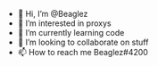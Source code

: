 - 👋 Hi, I’m @Beaglez
- 👀 I’m interested in proxys
- 🌱 I’m currently learning code
- 💞️ I’m looking to collaborate on stuff
- 📫 How to reach me Beaglez#4200

<!---
Beaglez1/Beaglez1 is a ✨ special ✨ repository because its `README.md` (this file) appears on your GitHub profile.
You can click the Preview link to take a look at your changes.
--->
